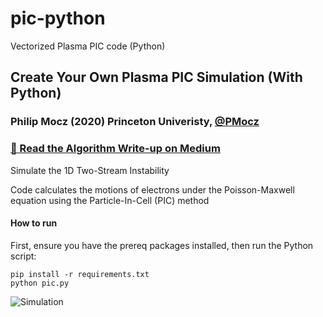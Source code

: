 # pic-python
Vectorized Plasma PIC code (Python)

## Create Your Own Plasma PIC Simulation (With Python)

### Philip Mocz (2020) Princeton Univeristy, [@PMocz](https://twitter.com/PMocz)

### [📝 Read the Algorithm Write-up on Medium](https://medium.com/swlh/create-your-own-plasma-pic-simulation-with-python-39145c66578b)

Simulate the 1D Two-Stream Instability

Code calculates the motions of electrons under the Poisson-Maxwell equation
using the Particle-In-Cell (PIC) method

#### How to run
First, ensure you have the prereq packages installed, then run the Python script:
```
pip install -r requirements.txt
python pic.py
```

![Simulation](./pic.png)
